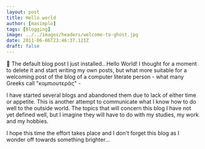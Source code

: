 ```yaml
---
layout: post
title: Hello world
author: [masimplo]
tags: [Blogging]
image: ../../images/headers/welcome-to-ghost.jpg
date: 2011-06-06T23:46:37.121Z
draft: false
---
```


👋 The default blog post I just installed...Hello World! I thought for a moment to delete it and start writing my own posts, but what more suitable for a welcoming post of the blog of a computer literate person - what many Greeks call "κομπιουτεράς" -

I have started several blogs and abandoned them due to lack of either time or appetite. This is another attempt to communicate what I know how to do well to the outside world. The topics that will concern this blog I have not yet defined well, but I imagine they will have to do with my studies, my work and my hobbies.

I hope this time the effort takes place and I don't forget this blog as I wonder off towards something brighter...
